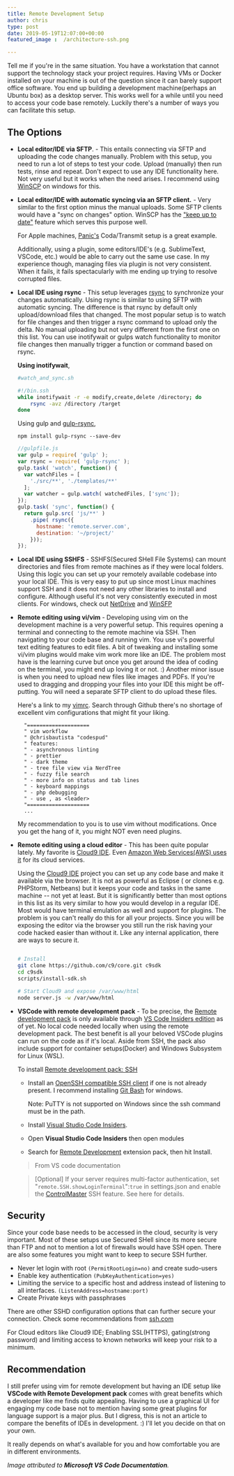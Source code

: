```yaml
---
title: Remote Development Setup
author: chris
type: post
date: 2019-05-19T12:07:00+00:00
featured_image :  /architecture-ssh.png

---
```


Tell me if you're in the same situation. You have a workstation that cannot support the technology stack your project requires. Having VMs or Docker installed on your machine is out of the question since it can barely support office software. You end up building a development machine(perhaps an Ubuntu box) as a desktop server. This works well for a while until you need to access your code base remotely. Luckily there's a number of ways you can facilitate this setup. <!--more-->

## The Options

- **Local editor/IDE via SFTP**. - This entails connecting via SFTP and uploading the code changes manually. Problem with this setup, you need to run a lot of steps to test your code. Upload (manually) then run tests, rinse and repeat. Don't expect to use any IDE functionality here. Not very useful but it works when the need arises. I recommend using [WinSCP](https://winscp.net/eng/download.php) on windows for this.  

- **Local editor/IDE with automatic syncing via an SFTP client.** - Very similar to the first option minus the manual uploads. Some SFTP clients would have a "sync on changes" option. WinSCP has the  ["keep up to date"](https://winscp.net/eng/docs/task_keep_up_to_date) feature which serves this purpose well. 

  For Apple machines, [Panic's](https://panic.com/) Coda/Transmit setup is a great example.  

  Additionally, using a plugin, some editors/IDE's (e.g. SublimeText, VSCode, etc.) would be able to carry out the same use case. In my experience though, managing files via plugin is not very consistent. When it fails, it fails spectacularly with me ending up trying to resolve corrupted files. 

- **Local IDE using rsync** - This setup leverages [rsync](https://rsync.samba.org/features.html) to synchronize your changes automatically. Using rsync is similar to using SFTP with automatic syncing. The difference is that rsync by default only upload/download files that changed. The most popular setup is to watch for file changes and then trigger a rsync command to upload only the delta. No manual uploading but not very different from the first one on this list. You can use inotifywait or gulps watch functionality to monitor file changes then manually trigger a function or command based on rsync.

    **Using inotifywait**,

    ```bash
    #watch_and_sync.sh

    #!/bin.ssh
    while inotifywait -r -e modify,create,delete /directory; do
        rsync -avz /directory /target
    done
    ```
    
    Using gulp and [gulp-rsync](https://www.npmjs.com/package/gulp-rsync),

    ```
    npm install gulp-rsync --save-dev
    ```
    ```js
    //gulpfile.js
    var gulp = require( 'gulp' );
    var rsync = require( 'gulp-rsync' );
    gulp.task( 'watch', function() {
      var watchFiles = [
        './src/**', './templates/**'
      ];
      var watcher = gulp.watch( watchedFiles, ['sync']);
    });
    gulp.task( 'sync', function() {
      return gulp.src( 'js/**' )
        .pipe( rsync({
          hostname: 'remote.server.com',
          destination: '~/project/'
        }));
    });

    ```

- **Local IDE using SSHFS** - SSHFS(Secured SHell File Systems) can mount directories and files from remote machines as if they were local folders. Using this logic you can set up your remotely available codebase into your local IDE. This is very easy to put up since most Linux machines support SSH and it does not need any other libraries to install and configure. Although useful it's not very consistently executed in most clients. 
   For windows, check out [NetDrive](https://www.nsoftware.com/sftp/netdrive/) and [WinSFP](http://www.secfs.net/winfsp/) 

- **Remote editing using vi/vim** - Developing using vim on the development machine is a very powerful setup. This requires opening a terminal and connecting to the remote machine via SSH. Then navigating to your code base and running vim. You use vi's powerful text editing features to edit files. A bit of tweaking and installing some vi/vim plugins would make vim work more like an IDE. The problem most have is the learning curve but once you get around the idea of coding on the terminal, you might end up loving it or not. :) Another minor issue is when you need to upload new files like images and PDFs. If you're used to dragging and dropping your files into your IDE this might be off-putting. You will need a separate SFTP client to do upload these files. 

  Here's a link to my [vimrc](https://github.com/chrisbautista/vim-workflow/blob/master/.vimrc). Search through Github there's no shortage of excellent vim configurations that might fit your liking. 

  ```
    "====================
    " vim workflow
    " @chrisbautista "codespud"
    " features:
    " - asynchronous linting
    " - prettier
    " - dark theme
    " - tree file view via NerdTree
    " - fuzzy file search
    " - more info on status and tab lines
    " - keyboard mappings
    " - php debugging
    " - use , as <leader>
    "====================
    ...
    ```
  My recommendation to you is to use vim without modifications. Once you get the hang of it, you might NOT even need plugins. 

- **Remote editing using a cloud editor** - This has been quite popular lately. My favorite is [Cloud9 IDE](https://en.wikipedia.org/wiki/Cloud9_IDE). Even [Amazon Web Services(AWS) uses it](https://aws.amazon.com/cloud9/) for its cloud services. 

  Using the [Cloud9 IDE](https://github.com/c9/core) project you can set up any code base and make it available via the browser. It is not as powerful as Eclipse ( or clones e.g. PHPStorm, Netbeans) but it keeps your code and tasks in the same machine -- not yet at least. But it is significantly better than most options in this list as its very similar to how you would develop in a regular IDE. Most would have terminal emulation as well and support for plugins. The problem is you can't really do this for all your projects. Since you will be exposing the editor via the browser you still run the risk having your code hacked easier than without it. Like any internal application, there are ways to secure it.  

    ```bash 

    # Install
    git clone https://github.com/c9/core.git c9sdk
    cd c9sdk
    scripts/install-sdk.sh
    
    # Start Cloud9 and expose /var/www/html
    node server.js -w /var/www/html

    ```

- **VSCode with remote development pack** - To be precise, the [Remote development pack](https://marketplace.visualstudio.com/items?itemName=ms-vscode-remote.vscode-remote-extensionpack) is only available through [VS Code Insiders edition](https://code.visualstudio.com/insiders/) as of yet. No local code needed locally when using the remote development pack. The best benefit is all your beloved VSCode plugins can run on the code as if it's local. 
 Aside from SSH, the pack also include support for container setups(Docker) and Windows Subsystem for Linux (WSL). 

  To install [Remote development pack: SSH](https://code.visualstudio.com/docs/remote/ssh)

    - Install an [OpenSSH compatible SSH client](https://code.visualstudio.com/docs/remote/troubleshooting#_installing-a-supported-ssh-client) if one is not already present. 
        I recommend installing [Git Bash](https://git-scm.com/downloads) for windows. 

        Note: PuTTY is not supported on Windows since the ssh command must be in the path.
    - Install [Visual Studio Code Insiders](https://code.visualstudio.com/insiders/). 
    - Open **Visual Studio Code Insiders** then open modules
    - Search for [Remote Development](https://code.visualstudio.com/insiders/) extension pack, then hit Install.
    
    > From VS code documentation

    >   [Optional] If your server requires multi-factor authentication, set "`remote.SSH.showLoginTerminal`":`true` in settings.json 
    >   and enable the [ControlMaster](http://man.openbsd.org/cgi-bin/man.cgi/OpenBSD-current/man5/ssh_config.5?query=ssh%255fconfig%26arch=i386#ControlMaster) SSH feature. See here for details.

## Security

Since your code base needs to be accessed in the cloud, security is very important. Most of these setups use Secured SHell since its more secure than FTP and not to mention a lot of firewalls would have SSH open. There are also some features you might want to keep to secure SSH further. 

- Never let login with root `(PermitRootLogin=no)` and create sudo-users
- Enable key authentication `(PubKeyAuthentication=yes)`
- Limiting the service to a specific host and address instead of listening to all interfaces. `(ListenAddress=hostname:port)`
- Create Private keys with passphrases

There are other SSHD configuration options that can further secure your connection. Check some recommendations from [ssh.com](https://www.ssh.com/ssh/)

For Cloud editors like Cloud9 IDE; Enabling SSL(HTTPS), gating(strong password) and limiting access to known networks will keep your risk to a minimum. 

## Recommendation

I still prefer using vim for remote development but having an IDE setup like **VSCode with Remote Development pack** comes with great benefits which a developer like me finds quite appealing. Having to use a graphical UI for engaging my code base not to mention having some great plugins for language support is a major plus. But I digress, this is not an article to compare the benefits of IDEs in development. :) I'll let you decide on that on your own. 

It really depends on what's available for you and how comfortable you are in different environments. 

*Image attributed to **Microsoft VS Code Documentation**.*

